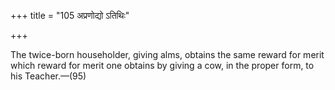 +++
title = "105 अप्रणोद्यो ऽतिथिः"

+++

The twice-born householder, giving alms, obtains the same reward for merit which reward for merit one obtains by giving a cow, in the proper form, to his Teacher.—(95) 